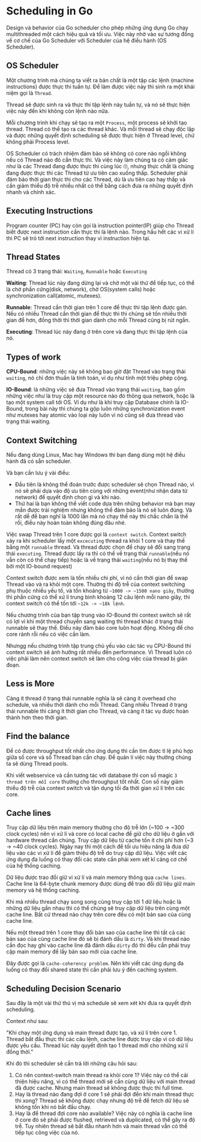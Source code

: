 # Scheduling in Go

Design và behavior của Go scheduler cho phép những ứng dụng Go chạy multithreaded một cách hiệu quả và tối ưu.
Việc này nhờ vào sự tương đồng về cơ chế của Go Scheduler với Scheduler của hệ điều hành (OS Scheduler).

## OS Scheduler
Một chương trình mà chúng ta viết ra bản chất là một tập các lệnh (machine instructions) được thực thi tuần tự. Để làm được việc này thì sinh ra một khái niệm gọi là `Thread`.

Thread sẽ được sinh ra và thực thi tập lệnh này tuần tự, và nó sẽ thực hiện việc này đến khi không còn lệnh nào nữa.

Mỗi chương trình khi chạy sẽ tạo ra một `Process`, một process sẽ khởi tạo thread. Thread có thể tạo ra các thread khác. Và mỗi thread sẽ chạy độc lập và được những quyết định scheduling sẽ được thực hiện ở Thread level, chứ không phải Process level.

OS Scheduler có trách nhiệm đảm bảo sẽ không có core nào ngồi không nếu có Thread nào đó cần thực thi. Và việc này làm chúng ta có cảm giác như là các Thread đang được thực thi cùng lúc 🙄, nhưng thực chất là chúng đang được thực thi các Thread từ ưu tiên cao xuống thấp. Scheduler phải đảm bảo thời gian thực thi cho các Thread, dù là ưu tiên cao hay thấp và cần giảm thiểu độ trễ nhiều nhất có thể bằng cách đưa ra những quyết định nhanh và chính xác.

## Executing Instructions
Program counter (PC) hay còn gọi là instruction pointer(IP) giúp cho Thread biết được next instruction cần thực thi là lệnh nào. Trong hầu hết các vi xử lí thì PC sẽ trỏ tới next instruction thay vì instruction hiện tại.

## Thread States
Thread có 3 trạng thái: `Waiting`, `Runnable` hoặc `Executing`

**Waiting**: Thread lúc này đang dừng lại và chờ một vài thứ để tiếp tục, có thể là chờ phần cứng(disk, network), chờ OS(system calls) hoặc synchronization call(atomic, mutexes).

**Runnable**: Thread cần thời gian trên 1 core để thực thi tập lệnh được gán. Nếu có nhiều Thread cần thời gian để thực thì thì chúng sẽ tốn nhiều thời gian để hơn, đồng thời thì thời gian dành cho mỗi Thread cũng bị rút ngắn.

**Executing**: Thread lúc này đang ở trên core và đang thực thi tập lệnh của nó.

## Types of work
**CPU-Bound**: những việc này sẽ không bao giờ đặt Thread vào trạng thái `waiting`, nó chỉ đơn thuần là tính toán, ví dụ như tính một triệu phép cộng.

**IO-Bound**: là những việc sẽ đưa Thread vào trạng thái `waiting`, bao gồm những việc như là truy cập một resource nào đó thông qua network, hoặc là tạo một system call tới OS. Ví dụ như là khi truy cập Database chính là IO-Bound, trong bài này thì chúng ta gộp luôn những synchronization event như mutexes hay atomic vào loại này luôn vì nó cũng sẽ đưa thread vào trạng thái waiting.

## Context Switching
Nếu đang dùng Linux, Mac hay Windows thì bạn đang dùng một hệ điều hành đã có sẵn scheduler.

Và bạn cần lưu ý vài điều:
- Đầu tiên là không thể đoán trước được scheduler sẽ chọn Thread nào, vì nó sẽ phải dựa vào độ ưu tiên cùng với những event(như nhận data từ network) để quyết định chọn gì và khi nào.
- Thứ hai là bạn không thể viết code dựa trên những behavior mà bạn may mắn được trải nghiệm nhưng không thể đảm bảo là nó sẽ luôn đúng. Và rất dễ để bạn nghĩ là 1000 lần mà nó chạy thế này thì chắc chắn là thế rồi, điều này hoàn toàn không đúng đâu nhé.

Việc swap Thread trên 1 core được gọi là `context switch`. Context switch xảy ra khi scheduler lấy một `excecuting` thread ra khỏi 1 core và thay thế bằng một `runnable` thread. Và thread được chọn để chạy sẽ đổi sang trạng thái `executing`. Thread được lấy ra thì có thể về trạng thái `runnable`(nếu nó vẫn còn có thể chạy tiếp) hoặc là về trạng thái `waiting`(nếu nó bị thay thế bởi một IO-bound request)

Context switch được xem là tốn nhiều chi phí, vì nó cần thời gian để swap Thread vào và ra khỏi một core. Thường thì độ trễ của context switching phụ thuộc nhiều yếu tố, và tốn khoảng từ `~1000 -> ~1500 nano giây`, thường thì phần cứng có thể xử lí trung bình khoảng 12 câu lệnh mỗi nano giây, thì context switch có thể tốn tới `~12k -> ~18k lệnh`.

Nếu chương trình của bạn tập trung vào IO-Bound thì context switch sẽ rất có lợi vì khi một thread chuyển sang waiting thì thread khác ở trạng thái runnable sẽ thay thế. Điều này đảm bảo core luôn hoạt động. Không để cho core rảnh rỗi nếu có việc cần làm.

Nhưngg nếu chương trình tập trung chủ yếu vào các tác vụ CPU-Bound thì context switch sẽ ảnh hưởng rất nhiều đến performance. Vì Thread luôn có việc phải làm nên context switch sẽ làm cho công việc của thread bị gián đoạn.

## Less is More
Càng ít thread ở trạng thái runnable nghĩa là sẽ càng ít overhead cho schedule, và nhiều thời dành cho mỗi Thread. Càng nhiều Thread ở trạng thái runnable thì càng ít thời gian cho Thread, và càng ít tác vụ được hoàn thành hơn theo thời gian.

## Find the balance
Để có được throughput tốt nhất cho ứng dụng thì cần tìm được tỉ lệ phù hợp giữa số core và số Thread bạn cần chạy. Để quản lí việc này thường chúng ta sẽ dùng Thread pools.

Khi viết webservice và cần tương tác với database thì con số magic `3 thread trên mỗi core` thường cho throughput tốt nhất. Con số này giảm thiểu độ trễ của context switch và tận dụng tối đa thời gian xử lí trên các core.

## Cache lines
Truy cập dữ liệu trên main memory thường cho độ trễ lớn (~100 -> ~300 clock cycles) nên vi xử lí và core có local cache để giữ cho dữ liệu ở gần với hardware thread cần chúng. Truy cập dữ liệu từ cache tốn ít chi phí hơn (~3 -> ~40 clock cycles). Ngày nay thì một cách để tối ưu hiệu năng là đưa dữ liệu vào các vi xử lí để giảm thiệu độ trễ do truy cập dữ liệu. Việc viết các ứng dụng đa luồng có thay đổi các state cần phải xem xét kĩ càng cơ chế của hệ thống caching.

Dữ liệu được trao đổi giữ vi xử lí và main memory thông qua `cache lines`. Cache line là 64-byte chunk memory được dùng để trao đổi dữ liệu giữ main memory và hệ thống caching.

Khi mà nhiều thread chạy song song cùng truy cập tới 1 dữ liệu hoặc là những dữ liệu gần nhau thì có thể chúng sẽ truy cập dữ liệu trên cùng một cache line. Bất cứ thread nào chạy trên core đều có một bản sao của cùng cache line.

Nếu một thread trên 1 core thay đổi bản sao của cache line thì tất cả các bản sao của cùng cache line đó sẽ bị đánh dấu là `dirty`. Và khi thread nào cần đọc hay ghi vào cache line đã đánh dấu `dirty` đó thì đều cần phải truy cập main memory để lấy bản sao mới của cache line.

Đây được gọi là `cache-coherency problem`. Nên khi viết các ứng dụng đa luồng có thay đổi shared state thì cần phải lưu ý đến caching system.

## Scheduling Decision Scenario
Sau đây là một vài thứ thú vị mà schedule sẽ xem xét khi đưa ra quyết định scheduling.

Context như sau:

"Khi chạy một ứng dụng và main thread được tạo, và xử lí trên core 1. Thread bắt đầu thực thi các câu lệnh, cache line được truy cập vì có dữ liệu được yêu cầu. Thread lúc này quyết định tạo 1 thread mới cho những xử lí đồng thời."

Khi đó thì scheduler sẽ cần trả lời những câu hỏi sau:
1. Có nên context-switch main thread ra khỏi core 1? Việc này có thể cải thiện hiệu năng, vì có thể thread mới sẽ cần cùng dữ liệu với main thread đã được cache. Nhưng main thread sẽ không được thực thi full time.
2. Hay là thread nào đang đợi ở core 1 sẽ phải đợi đến khi main thread thực thi xong? Thread sẽ không được chạy nhưng độ trễ để fetch dữ liệu sẽ không tốn khi nó bắt đầu chạy.
3. Hay là để thread đợi core nào available? Việc này có nghĩa là cache line ở core đó sẽ phải được flushed, retrieved và duplicated, có thể gây ra độ trễ. Tuy nhiên thread sẽ bắt đầu nhanh hơn và main thread vẫn có thể tiếp tục công việc của nó.
	